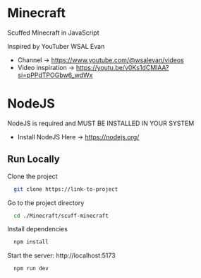 # Minecraft
Scuffed Minecraft in JavaScript

 Inspired by YouTuber WSAL Evan
 - Channel -> https://www.youtube.com/@wsalevan/videos
 - Video inspiration -> https://youtu.be/v0Ks1dCMlAA?si=pPPdTPOGbw6_wdWx

# NodeJS

NodeJS is required and MUST BE INSTALLED IN YOUR SYSTEM
- Install NodeJS Here -> https://nodejs.org/

## Run Locally

Clone the project

```bash
  git clone https://link-to-project
```

Go to the project directory

```bash
  cd ./Minecraft/scuff-minecraft
```

Install dependencies

```bash
  npm install
```

Start the server: http://localhost:5173

```bash
  npm run dev
```

